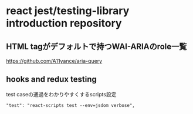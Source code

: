 # react jest/testing-library introduction repository

## HTML tagがデフォルトで持つWAI-ARIAのrole一覧
https://github.com/A11yance/aria-query
## hooks and redux testing

test caseの通過をわかりやすくするscripts設定

```
"test": "react-scripts test --env=jsdom verbose",
```
